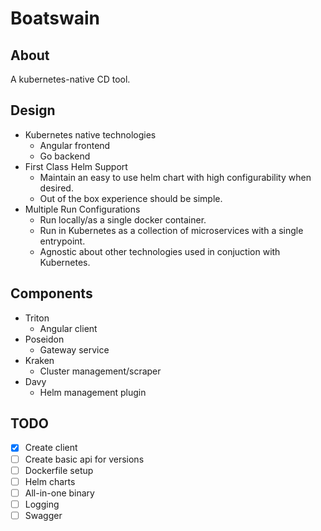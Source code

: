 # Boatswain

## About
A kubernetes-native CD tool.

## Design
* Kubernetes native technologies
  * Angular frontend
  * Go backend
* First Class Helm Support
  * Maintain an easy to use helm chart with high configurability when desired.
  * Out of the box experience should be simple.
* Multiple Run Configurations
  * Run locally/as a single docker container.
  * Run in Kubernetes as a collection of microservices with a single entrypoint.
  * Agnostic about other technologies used in conjuction with Kubernetes.

## Components
* Triton
  * Angular client
* Poseidon
  * Gateway service
* Kraken
  * Cluster management/scraper
* Davy
  * Helm management plugin

## TODO
- [x] Create client
- [ ] Create basic api for versions
- [ ] Dockerfile setup
- [ ] Helm charts
- [ ] All-in-one binary
- [ ] Logging
- [ ] Swagger
